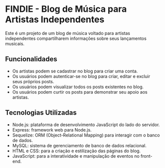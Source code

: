 # FINDIE - Blog de Música para Artistas Independentes

Este é um projeto de um blog de música voltado para artistas independentes compartilharem informações sobre seus lançamentos musicais.

## Funcionalidades

- Os artistas podem se cadastrar no blog para criar uma conta.
- Os usuários podem autenticar-se no blog para criar, editar e excluir seus próprios posts.
- Os usuários podem visualizar todos os posts existentes no blog.
- Os usuários podem curtir os posts para demonstrar seu apoio aos artistas.

## Tecnologias Utilizadas

- Node.js: plataforma de desenvolvimento JavaScript do lado do servidor.
- Express: framework web para Node.js.
- Sequelize: ORM (Object-Relational Mapping) para interagir com o banco de dados.
- MySQL: sistema de gerenciamento de banco de dados relacional.
- HTML e CSS: para a criação e estilização das páginas do blog.
- JavaScript: para a interatividade e manipulação de eventos no front-end.